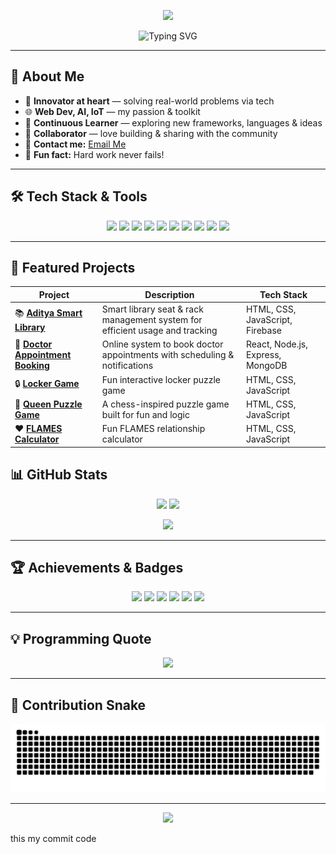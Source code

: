 <!-- Profile Banner -->
<p align="center">
  <img src="https://capsule-render.vercel.app/api?type=waving&height=250&color=gradient&text=Srinivas%20Patchipala&fontAlign=50&fontSize=45&fontColor=fff&desc=AI%2FML%20Enthusiast%20%7C%20Web%20Developer%20%7C%20IoT%20Innovator&descAlign=50&descSize=20&animation=fadeIn" />
</p>

<!-- Typing Animation -->
<p align="center">
  <img src="https://readme-typing-svg.herokuapp.com?font=Fira+Code&weight=600&size=28&pause=1000&color=F75C7E&center=true&vCenter=true&width=800&lines=Hi+There!+I'm+Srinivas+Patchipala+👋;AI%2FML+Enthusiast;Web+Developer;IoT+Innovator;Always+Learning+New+Things+🚀" alt="Typing SVG" />
</p>


---

## 🚀 About Me  
- 🤖 **Innovator at heart** — solving real-world problems via tech  
- 🌐 **Web Dev, AI, IoT** — my passion & toolkit  
- 🔬 **Continuous Learner** — exploring new frameworks, languages & ideas  
- 🤝 **Collaborator** — love building & sharing with the community  
- 📧 **Contact me:** [Email Me](mailto:psrinivas9381@gmail.com)  
- 🌟 **Fun fact:** Hard work never fails!  

---

## 🛠️ Tech Stack & Tools  
<p align="center">
  <img src="https://img.shields.io/badge/HTML5-FF5733?style=for-the-badge&logo=html5&logoColor=white"/>
  <img src="https://img.shields.io/badge/CSS3-2965F1?style=for-the-badge&logo=css3&logoColor=white"/>
  <img src="https://img.shields.io/badge/JavaScript-F7DF1E?style=for-the-badge&logo=javascript&logoColor=black"/>
  <img src="https://img.shields.io/badge/React-61DBFB?style=for-the-badge&logo=react&logoColor=black"/>
  <img src="https://img.shields.io/badge/Node.js-3C873A?style=for-the-badge&logo=node.js&logoColor=white"/>
  <img src="https://img.shields.io/badge/Express-000000?style=for-the-badge&logo=express&logoColor=white"/>
  <img src="https://img.shields.io/badge/MongoDB-4EA94B?style=for-the-badge&logo=mongodb&logoColor=white"/>
  <img src="https://img.shields.io/badge/Python-FFD43B?style=for-the-badge&logo=python&logoColor=blue"/>
  <img src="https://img.shields.io/badge/Java-ED8B00?style=for-the-badge&logo=openjdk&logoColor=white"/>
  <img src="https://img.shields.io/badge/C++-00599C?style=for-the-badge&logo=cplusplus&logoColor=white"/>
</p>

---


## 📝 Featured Projects  

| Project | Description | Tech Stack |
|---------|-------------|------------|
| 📚 [**Aditya Smart Library**](https://adityasmartlibrary.netlify.app/) | Smart library seat & rack management system for efficient usage and tracking | HTML, CSS, JavaScript, Firebase |
| 🏥 [**Doctor Appointment Booking**](https://srinivas-hospital.netlify.app/) | Online system to book doctor appointments with scheduling & notifications | React, Node.js, Express, MongoDB |
| 🔒 [**Locker Game**](https://srinivasaiml.github.io/project/lockergame.html) | Fun interactive locker puzzle game | HTML, CSS, JavaScript |
| 👑 [**Queen Puzzle Game**](https://srinivasaiml.github.io/project/queen.html) | A chess-inspired puzzle game built for fun and logic | HTML, CSS, JavaScript |
| ❤️ [**FLAMES Calculator**](https://srinivasaiml.github.io/project/flames.html) | Fun FLAMES relationship calculator | HTML, CSS, JavaScript |



## 📊 GitHub Stats  

<p align="center">
  <img height="165" src="https://github-readme-stats.vercel.app/api?username=srinivasaiml&show_icons=true&theme=radical&hide_border=true"/>
  <img height="165" src="https://github-readme-stats.vercel.app/api/top-langs/?username=srinivasaiml&layout=compact&theme=radical&hide_border=true"/>
</p>

<p align="center">
  <img src="https://streak-stats.demolab.com/?user=srinivasaiml&theme=radical&hide_border=true"/>
</p>

---

## 🏆 Achievements & Badges  
<p align="center">
  <img src="https://img.shields.io/badge/Code-Python-blue?style=flat-square&logo=python"/>
  <img src="https://img.shields.io/badge/Web-React-orange?style=flat-square&logo=react"/>
  <img src="https://img.shields.io/badge/AI-DeepLearning-red?style=flat-square&logo=pytorch"/>
  <img src="https://img.shields.io/badge/IoT-RaspberryPi-green?style=flat-square&logo=raspberrypi"/>
  <img src="https://img.shields.io/badge/Open%20Source-Contributor-brightgreen?style=flat-square&logo=github"/>
  <img src="https://img.shields.io/badge/Hackathons-Participant-yellow?style=flat-square&logo=hackclub"/>
</p>

---

## 💡 Programming Quote  
<p align="center">
  <img src="https://quotes-github-readme.vercel.app/api?type=horizontal&theme=dark"/>
</p>

---

## 🐍 Contribution Snake  
<p align="center"> <img src="https://raw.githubusercontent.com/srinivasaiml/srinivasaiml/main/snake.svg"/> </p>


---

<!-- Footer Wave -->
<p align="center">
  <img src="https://capsule-render.vercel.app/api?type=waving&height=100&color=gradient&section=footer"/>
</p>



  this my commit code
